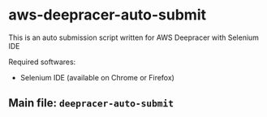 # aws-deepracer-auto-submit
This is an auto submission script written for AWS Deepracer with Selenium IDE

Required softwares:
- Selenium IDE (available on Chrome or Firefox)

## Main file: `deepracer-auto-submit`